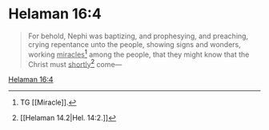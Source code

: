 # Helaman 16:4

> For behold, Nephi was baptizing, and prophesying, and preaching, crying repentance unto the people, showing signs and wonders, working <u>miracles</u>[^a] among the people, that they might know that the Christ must <u>shortly</u>[^b] come—

[Helaman 16:4](https://www.churchofjesuschrist.org/study/scriptures/bofm/hel/16?lang=eng&id=p4#p4)


[^a]: TG [[Miracle]].
[^b]: [[Helaman 14.2|Hel. 14:2.]]
